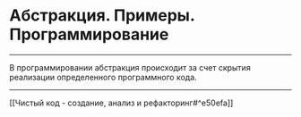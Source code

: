 # Абстракция. Примеры. Программирование

---

В программировании абстракция происходит за счет скрытия реализации определенного программного кода.

---

[[Чистый код - создание, анализ и рефакторинг#^e50efa]]